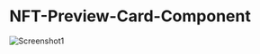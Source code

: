 # NFT-Preview-Card-Component

![Screenshot1](https://user-images.githubusercontent.com/84403688/164485553-31a04866-ec7d-4dd9-945f-45603ee0d39e.png)
